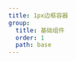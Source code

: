 ```yaml
---
title: 1px边框容器
group:
  title: 基础组件
  order: 1
  path: base
---
```


<code src="../demo/HairLineBox.jsx"></code>

<API src="../src/HairLineBox.tsx"></API>
